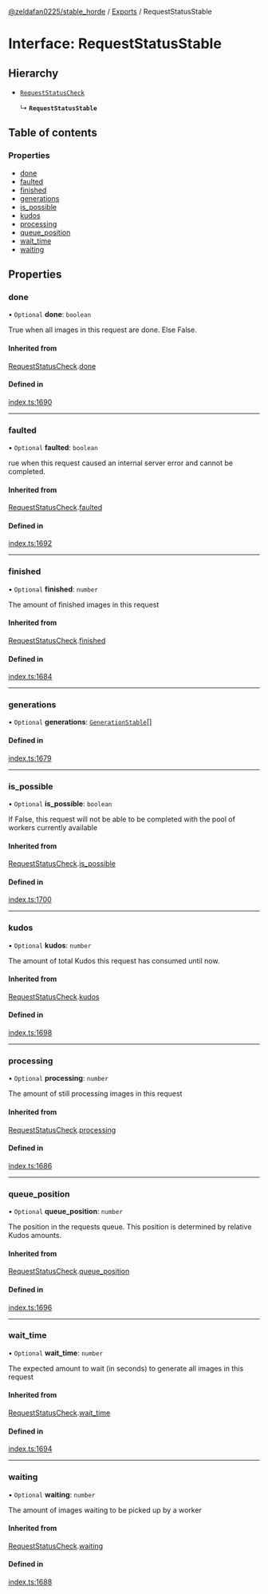 [@zeldafan0225/stable_horde](../README.md) / [Exports](../modules.md) / RequestStatusStable

# Interface: RequestStatusStable

## Hierarchy

- [`RequestStatusCheck`](RequestStatusCheck.md)

  ↳ **`RequestStatusStable`**

## Table of contents

### Properties

- [done](RequestStatusStable.md#done)
- [faulted](RequestStatusStable.md#faulted)
- [finished](RequestStatusStable.md#finished)
- [generations](RequestStatusStable.md#generations)
- [is\_possible](RequestStatusStable.md#is_possible)
- [kudos](RequestStatusStable.md#kudos)
- [processing](RequestStatusStable.md#processing)
- [queue\_position](RequestStatusStable.md#queue_position)
- [wait\_time](RequestStatusStable.md#wait_time)
- [waiting](RequestStatusStable.md#waiting)

## Properties

### done

• `Optional` **done**: `boolean`

True when all images in this request are done. Else False.

#### Inherited from

[RequestStatusCheck](RequestStatusCheck.md).[done](RequestStatusCheck.md#done)

#### Defined in

[index.ts:1690](https://github.com/ZeldaFan0225/stable_horde/blob/bf3b9d2/index.ts#L1690)

___

### faulted

• `Optional` **faulted**: `boolean`

rue when this request caused an internal server error and cannot be completed.

#### Inherited from

[RequestStatusCheck](RequestStatusCheck.md).[faulted](RequestStatusCheck.md#faulted)

#### Defined in

[index.ts:1692](https://github.com/ZeldaFan0225/stable_horde/blob/bf3b9d2/index.ts#L1692)

___

### finished

• `Optional` **finished**: `number`

The amount of finished images in this request

#### Inherited from

[RequestStatusCheck](RequestStatusCheck.md).[finished](RequestStatusCheck.md#finished)

#### Defined in

[index.ts:1684](https://github.com/ZeldaFan0225/stable_horde/blob/bf3b9d2/index.ts#L1684)

___

### generations

• `Optional` **generations**: [`GenerationStable`](GenerationStable.md)[]

#### Defined in

[index.ts:1679](https://github.com/ZeldaFan0225/stable_horde/blob/bf3b9d2/index.ts#L1679)

___

### is\_possible

• `Optional` **is\_possible**: `boolean`

If False, this request will not be able to be completed with the pool of workers currently available

#### Inherited from

[RequestStatusCheck](RequestStatusCheck.md).[is_possible](RequestStatusCheck.md#is_possible)

#### Defined in

[index.ts:1700](https://github.com/ZeldaFan0225/stable_horde/blob/bf3b9d2/index.ts#L1700)

___

### kudos

• `Optional` **kudos**: `number`

The amount of total Kudos this request has consumed until now.

#### Inherited from

[RequestStatusCheck](RequestStatusCheck.md).[kudos](RequestStatusCheck.md#kudos)

#### Defined in

[index.ts:1698](https://github.com/ZeldaFan0225/stable_horde/blob/bf3b9d2/index.ts#L1698)

___

### processing

• `Optional` **processing**: `number`

The amount of still processing images in this request

#### Inherited from

[RequestStatusCheck](RequestStatusCheck.md).[processing](RequestStatusCheck.md#processing)

#### Defined in

[index.ts:1686](https://github.com/ZeldaFan0225/stable_horde/blob/bf3b9d2/index.ts#L1686)

___

### queue\_position

• `Optional` **queue\_position**: `number`

The position in the requests queue. This position is determined by relative Kudos amounts.

#### Inherited from

[RequestStatusCheck](RequestStatusCheck.md).[queue_position](RequestStatusCheck.md#queue_position)

#### Defined in

[index.ts:1696](https://github.com/ZeldaFan0225/stable_horde/blob/bf3b9d2/index.ts#L1696)

___

### wait\_time

• `Optional` **wait\_time**: `number`

The expected amount to wait (in seconds) to generate all images in this request

#### Inherited from

[RequestStatusCheck](RequestStatusCheck.md).[wait_time](RequestStatusCheck.md#wait_time)

#### Defined in

[index.ts:1694](https://github.com/ZeldaFan0225/stable_horde/blob/bf3b9d2/index.ts#L1694)

___

### waiting

• `Optional` **waiting**: `number`

The amount of images waiting to be picked up by a worker

#### Inherited from

[RequestStatusCheck](RequestStatusCheck.md).[waiting](RequestStatusCheck.md#waiting)

#### Defined in

[index.ts:1688](https://github.com/ZeldaFan0225/stable_horde/blob/bf3b9d2/index.ts#L1688)
